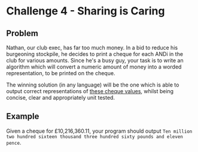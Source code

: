# Challenge 4 - Sharing is Caring

## Problem
Nathan, our club exec, has far too much money. In a bid to reduce his burgeoning stockpile, he decides to print a cheque for each ANDi in the club for various amounts. 
Since he's a busy guy, your task is to write an algorithm which will convert a numeric amount of money into a worded representation, to be printed on the cheque.

The winning solution (in any language) will be the one which is able to output correct representations of [these cheque values](data/amounts.txt), whilst being concise, clear and appropriately unit tested.

## Example

Given a cheque for £10,216,360.11, your program should output `Ten million two hundred sixteen thousand three hundred sixty pounds and eleven pence`.
